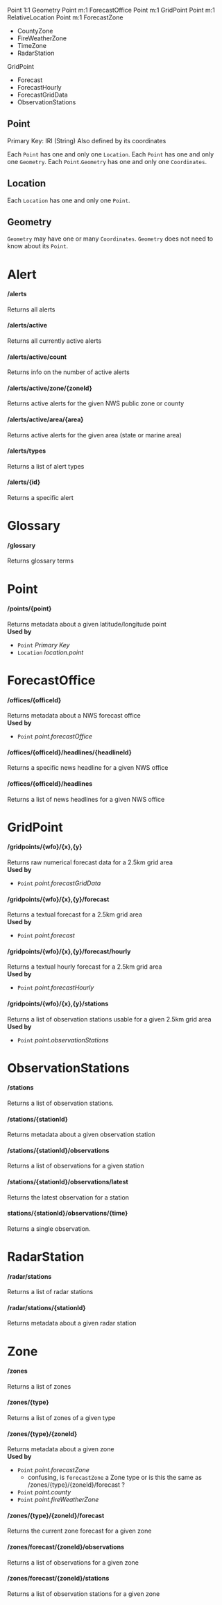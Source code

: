 

Point 1:1 Geometry
Point m:1 ForecastOffice
Point m:1 GridPoint
Point m:1 RelativeLocation
Point m:1 ForecastZone
- CountyZone
- FireWeatherZone
- TimeZone
- RadarStation

GridPoint
- Forecast
- ForecastHourly
- ForecastGridData
- ObservationStations




## Point
Primary Key: IRI (String)
Also defined by its coordinates

Each `Point` has one and only one `Location`.
Each `Point` has one and only one `Geometry`.
Each `Point`.`Geometry` has one and only one `Coordinates`.

## Location
Each `Location` has one and only one `Point`.

## Geometry
`Geometry` may have one or many `Coordinates`.
`Geometry` does not need to know about its `Point`.

# Alert

#### /alerts
Returns all alerts

#### /alerts/active
Returns all currently active alerts

#### /alerts/active/count
Returns info on the number of active alerts

#### /alerts/active/zone/{zoneId}
Returns active alerts for the given NWS public zone or county

#### /alerts/active/area/{area}
Returns active alerts for the given area (state or marine area)

#### /alerts/types
Returns a list of alert types

#### /alerts/{id}
Returns a specific alert

# Glossary

#### /glossary
Returns glossary terms

# Point

#### /points/{point}
Returns metadata about a given latitude/longitude point  
**Used by**
- `Point` *Primary Key*
- `Location` *location.point*

# ForecastOffice

#### /offices/{officeId}
Returns metadata about a NWS forecast office  
**Used by**
- `Point` *point.forecastOffice*

#### /offices/{officeId}/headlines/{headlineId}
Returns a specific news headline for a given NWS office

#### /offices/{officeId}/headlines
Returns a list of news headlines for a given NWS office

# GridPoint

#### /gridpoints/{wfo}/{x},{y}
Returns raw numerical forecast data for a 2.5km grid area  
**Used by**
- `Point` *point.forecastGridData*

#### /gridpoints/{wfo}/{x},{y}/forecast
Returns a textual forecast for a 2.5km grid area  
**Used by**
- `Point` *point.forecast*

#### /gridpoints/{wfo}/{x},{y}/forecast/hourly
Returns a textual hourly forecast for a 2.5km grid area  
**Used by**
- `Point` *point.forecastHourly*

#### /gridpoints/{wfo}/{x},{y}/stations
Returns a list of observation stations usable for a given 2.5km grid area  
**Used by**
- `Point` *point.observationStations*

# ObservationStations

#### /stations
Returns a list of observation stations.

#### /stations/{stationId}
Returns metadata about a given observation station

#### /stations/{stationId}/observations
Returns a list of observations for a given station

#### /stations/{stationId}/observations/latest
Returns the latest observation for a station

#### stations/{stationId}/observations/{time}
Returns a single observation.

# RadarStation

#### /radar/stations
Returns a list of radar stations

#### /radar/stations/{stationId}
Returns metadata about a given radar station

# Zone

#### /zones
Returns a list of zones

#### /zones/{type}
Returns a list of zones of a given type

#### /zones/{type}/{zoneId}
Returns metadata about a given zone  
**Used by**
- `Point` *point.forecastZone*
    - confusing, is `forecastZone` a Zone type or is this the same as /zones/{type}/{zoneId}/forecast ?
- `Point` *point.county*
- `Point` *point.fireWeatherZone*

#### /zones/{type}/{zoneId}/forecast
Returns the current zone forecast for a given zone

#### /zones/forecast/{zoneId}/observations
Returns a list of observations for a given zone

#### /zones/forecast/{zoneId}/stations
Returns a list of observation stations for a given zone
